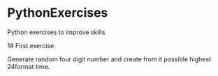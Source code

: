 # PythonExercises
Python exercises to improve skills

1# First exercise

Generate random four digit  number and create from it possible highest 24format time.
